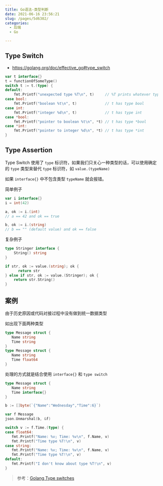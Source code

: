 ```yaml
---
title: Go语法-类型判断
date: 2021-06-16 23:56:21
slug: /pages/5d6302/
categories: 
  - 后端
  - Go

---
```

## Type Switch 

- https://golang.org/doc/effective_go#type_switch

```go
var t interface{}
t = functionOfSomeType()
switch t := t.(type) {
default:
    fmt.Printf("unexpected type %T\n", t)     // %T prints whatever type t has
case bool:
    fmt.Printf("boolean %t\n", t)             // t has type bool
case int:
    fmt.Printf("integer %d\n", t)             // t has type int
case *bool:
    fmt.Printf("pointer to boolean %t\n", *t) // t has type *bool
case *int:
    fmt.Printf("pointer to integer %d\n", *t) // t has type *int
}
```

## Type Assertion

Type Switch 使用了 `type` 标识符，如果我们只关心一种类型的话，可以使用确定 的 `type` 类型来替代 `type` 标识符，如 `value.(typeName)`

如果 `interface{}` 中不包含类型 `typeName` 就会报错。

简单例子

```go
var i interface{}
i = int(42)

a, ok := i.(int)
// a == 42 and ok == true

b, ok := i.(string)
// b == "" (default value) and ok == false
```

复杂例子

```go
type Stringer interface {
    String() string
}

if str, ok := value.(string); ok {
	  return str
} else if str, ok := value.(Stringer); ok {
    return str.String()
}
```



## 案例

由于历史原因或代码对接过程中没有做到统一数据类型

如出现下面两种类型

```go
type Message struct {
   Name string
   Time string
}
type Message struct {
   Name string
   Time float64
}
```

处理的方式就是结合使用 `interface{}` 和 `type switch`

```go
type Message struct {
   Name string
   Time interface{}
}

b := []byte(`{"Name":"Wednesday","Time":6}`)

var f Message
json.Unmarshal(b, &f)

switch v := f.Time.(type) {
case float64:
   fmt.Printf("Name: %v; Time: %v\n", f.Name, v)
   fmt.Printf("Time type %T!\n", v)
case string:
   fmt.Printf("Name: %v; Time: %v\n", f.Name, v)
   fmt.Printf("Time type %T!\n", v)
default:
   fmt.Printf("I don't know about type %T!\n", v)
}
```

> 参考：[Golang Type switches](https://medium.com/@kevinbai/golang-type-switches-df2afacc903e)